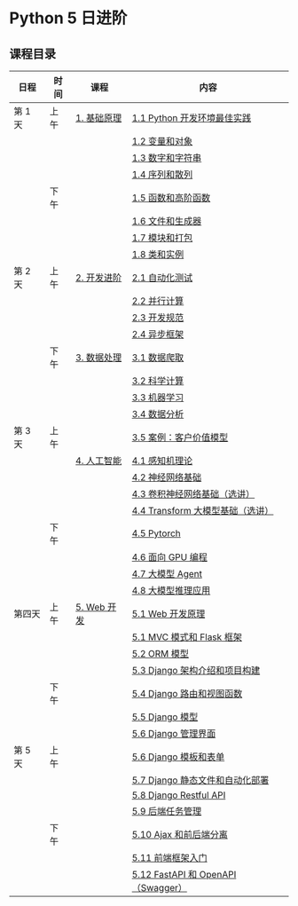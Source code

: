 # Python 5 日进阶

## 课程目录

| 日程    | 时间 | 课程               | 内容                                                  |
| ----- | -- | ---------------- | --------------------------------------------------- |
| 第 1 天 | 上午 | [1. 基础原理](#1-基础)      | [1.1 Python 开发环境最佳实践](#11-简介)                                    |
|       |    |                  | [1.2 变量和对象](#12-开发环境搭建)                            |
|       |    |                  | [1.3 数字和字符串](#13-变量和对象)                              |
|       |  |                  | [1.4 序列和散列](#14-基本对象类型)                            |
|       | 下午   |                  | [1.5 函数和高阶函数](#21-函数和高阶函数)                          |
|       |    |                  | [1.6 文件和生成器](#21-函数和高阶函数)                          |
|       |    |                  | [1.7 模块和打包](#21-函数和高阶函数)                          |
|       |    |                  | [1.8 类和实例](#21-函数和高阶函数)                          |
| 第 2 天 | 上午 | [2. 开发进阶](#2-进阶)      | [2.1 自动化测试](#22-类和实例)                                |
|       |    |                  | [2.2 并行计算](#36-使用-ai-工具快速生成代码)            |
|       |    |                  | [2.3 开发规范](#23-正则表达式)                              |
|       |    |                  | [2.4 异步框架](#24-异常处理)                                |
|       | 下午  |  [3. 数据处理]()          | [3.1 数据爬取](#53-设计模式实践)                            |
|  |  |                | [3.2 科学计算](#611-命令行参数)                           |
|       |    |                  | [3.3 机器学习](#63-文件和目录)                              |
|       |    |                  | [3.4 数据分析](#65-数据库和-orm)                   |
|  第 3 天 | 上午  |   | [3.5 案例：客户价值模型](python-exec-public.py#L1483)                 |
|       |    |   [4. 人工智能]()  | [4.1 感知机理论](#42-restful-api)                  |
|       |    |                  | [4.2 神经网络基础](#42-restful-api)                  |
|       |    |                  | [4.3 卷积神经网络基础（选讲）](#42-restful-api)                  |
|       |    |                  | [4.4 Transform 大模型基础（选讲）](#42-restful-api)                  |
|       | 下午    |                  | [4.5 Pytorch](#42-restful-api)                  |
|       | |                  | [4.6 面向 GPU 编程](#42-restful-api)                  |
|       |    |                  | [4.7 大模型 Agent](#42-restful-api)                  |
|       |    |                  | [4.8 大模型推理应用](#42-restful-api)                  |
| 第四天 | 上午 | [5. Web 开发](#-web-开发) | [5.1 Web 开发原理](#31-版本控制)                   |
|       |    |                  | [5.1 MVC 模式和 Flask 框架](#41-mvc-框架)                            |
|       |    |                  | [5.2 ORM 模型](#42-restful-api)                  |
|       |    |                  | [5.3 Django 架构介绍和项目构建](autotest.md)                                |
|       | 下午 |                  | [5.4 Django 路由和视图函数](#43-服务部署)                                |
|       |    |                  | [5.5 Django 模型](automation.md#23-ansible-基础)                |
| |  |                  | [5.6 Django 管理界面](#54-数据分析)                                |
| 第 5 天 | 上午 |                  | [5.6 Django 模板和表单](#54-数据分析)                                |
|       |    |                  | [5.7 Django 静态文件和自动化部署](http://blog.wuwenxiang.net/Machine-Learning) |
|       |  |                  | [5.8 Django Restful API](#324-pdb-调试)                  |
|       |    |                  | [5.9 后端任务管理](#612-部署不同的-python-版本)             |
|       | 下午 |                  | [5.10 Ajax 和前后端分离](#35-模块和打包)                              |
|       |    |                  | [5.11 前端框架入门](#613-其它系统相关类库)                    |
|       |    |                  | [5.12 FastAPI 和 OpenAPI（Swagger）](#62-父子进程调用)                            |
